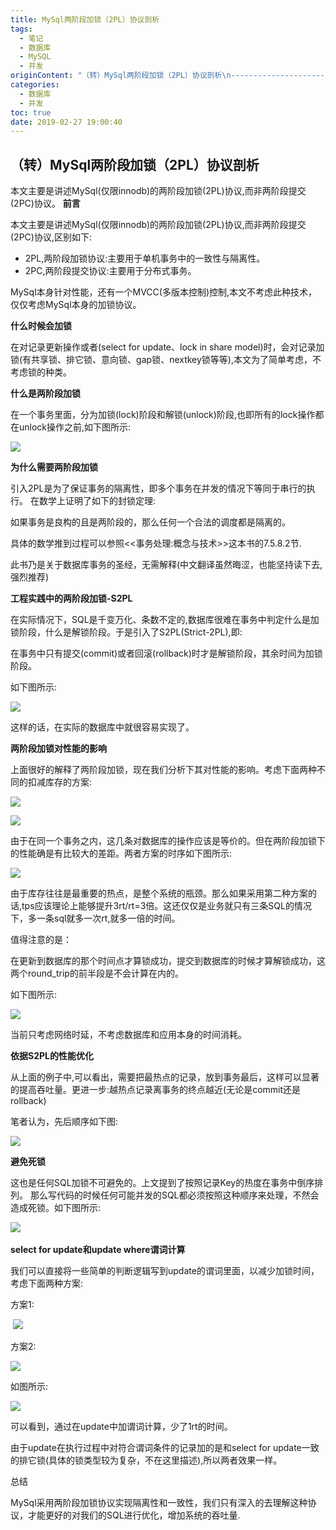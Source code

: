 ```yaml
---
title: MySql两阶段加锁（2PL）协议剖析
tags:
  - 笔记
  - 数据库
  - MySQL
  - 并发
originContent: "（转）MySql两阶段加锁（2PL）协议剖析\n------------------------------\n\n本文主要是讲述MySql(仅限innodb)的两阶段加锁(2PL)协议,而非两阶段提交(2PC)协议。\n**前言**\n\n本文主要是讲述MySql(仅限innodb)的两阶段加锁(2PL)协议,而非两阶段提交(2PC)协议,区别如下:\n\n-   2PL,两阶段加锁协议:主要用于单机事务中的一致性与隔离性。\n-   2PC,两阶段提交协议:主要用于分布式事务。\n\nMySql本身针对性能，还有一个MVCC(多版本控制)控制,本文不考虑此种技术，仅仅考虑MySql本身的加锁协议。\n\n**什么时候会加锁**\n\n在对记录更新操作或者(select for update、lock in share\nmodel)时，会对记录加锁(有共享锁、排它锁、意向锁、gap锁、nextkey锁等等),本文为了简单考虑，不考虑锁的种类。\n\n**什么是两阶段加锁**\n\n在一个事务里面，分为加锁(lock)阶段和解锁(unlock)阶段,也即所有的lock操作都在unlock操作之前,如下图所示:\n\n[![](http://s2.51cto.com/wyfs02/M00/9C/79/wKioL1lwugKB4awcAAAnfbnAG3o214.jpg-wh_651x-s_174240002.jpg)](http://s2.51cto.com/wyfs02/M00/9C/79/wKioL1lwugKB4awcAAAnfbnAG3o214.jpg-wh_651x-s_174240002.jpg)\n\n**为什么需要两阶段加锁**\n\n引入2PL是为了保证事务的隔离性，即多个事务在并发的情况下等同于串行的执行。\n在数学上证明了如下的封锁定理:\n\n如果事务是良构的且是两阶段的，那么任何一个合法的调度都是隔离的。\n\n具体的数学推到过程可以参照&lt;&lt;事务处理:概念与技术&gt;&gt;这本书的7.5.8.2节.\n\n此书乃是关于数据库事务的圣经，无需解释(中文翻译虽然晦涩，也能坚持读下去,强烈推荐)\n\n**工程实践中的两阶段加锁-S2PL**\n\n在实际情况下，SQL是千变万化、条数不定的,数据库很难在事务中判定什么是加锁阶段，什么是解锁阶段。于是引入了S2PL(Strict-2PL),即:\n\n在事务中只有提交(commit)或者回滚(rollback)时才是解锁阶段，其余时间为加锁阶段。\n\n如下图所示:\n\n[![](http://s3.51cto.com/wyfs02/M01/9C/79/wKiom1lwuhaRYo6tAAArQrdDeok245.jpg)](http://s3.51cto.com/wyfs02/M01/9C/79/wKiom1lwuhaRYo6tAAArQrdDeok245.jpg)\n\n这样的话，在实际的数据库中就很容易实现了。\n\n**两阶段加锁对性能的影响**\n\n上面很好的解释了两阶段加锁，现在我们分析下其对性能的影响。考虑下面两种不同的扣减库存的方案:\n\n[![](http://s4.51cto.com/wyfs02/M02/9C/79/wKiom1lwu02RnfVLAAAtrhnPMvM342.jpg)](http://s4.51cto.com/wyfs02/M02/9C/79/wKiom1lwu02RnfVLAAAtrhnPMvM342.jpg)\n\n[![](http://s5.51cto.com/wyfs02/M02/9C/79/wKioL1lwu1zC-atKAAAt2jSMCi0963.jpg)](http://s5.51cto.com/wyfs02/M02/9C/79/wKioL1lwu1zC-atKAAAt2jSMCi0963.jpg)\n\n由于在同一个事务之内，这几条对数据库的操作应该是等价的。但在两阶段加锁下的性能确是有比较大的差距。两者方案的时序如下图所示:\n\n[![](http://s2.51cto.com/wyfs02/M00/9C/79/wKioL1lwujKi95pyAABND8qPNds262.jpg)](http://s2.51cto.com/wyfs02/M00/9C/79/wKioL1lwujKi95pyAABND8qPNds262.jpg)\n\n由于库存往往是最重要的热点，是整个系统的瓶颈。那么如果采用第二种方案的话,tps应该理论上能够提升3rt/rt=3倍。这还仅仅是业务就只有三条SQL的情况下，多一条sql就多一次rt,就多一倍的时间。\n\n值得注意的是：\n\n在更新到数据库的那个时间点才算锁成功，提交到数据库的时候才算解锁成功，这两个round\\_trip的前半段是不会计算在内的。\n\n如下图所示:\n\n[![](http://s5.51cto.com/wyfs02/M01/9C/79/wKioL1lwuj7QYAiwAABPkG0laHY133.jpg)](http://s5.51cto.com/wyfs02/M01/9C/79/wKioL1lwuj7QYAiwAABPkG0laHY133.jpg)\n\n当前只考虑网络时延，不考虑数据库和应用本身的时间消耗。\n\n**依据S2PL的性能优化**\n\n从上面的例子中,可以看出，需要把最热点的记录，放到事务最后，这样可以显著的提高吞吐量。更进一步:越热点记录离事务的终点越近(无论是commit还是rollback)\n\n笔者认为，先后顺序如下图:\n\n[![](http://s4.51cto.com/wyfs02/M02/9C/79/wKiom1lwuk-R4qkXAAA7SDcppns985.png)](http://s4.51cto.com/wyfs02/M02/9C/79/wKiom1lwuk-R4qkXAAA7SDcppns985.png)\n\n**避免死锁**\n\n这也是任何SQL加锁不可避免的。上文提到了按照记录Key的热度在事务中倒序排列。\n那么写代码的时候任何可能并发的SQL都必须按照这种顺序来处理，不然会造成死锁。如下图所示:\n\n[![](http://s1.51cto.com/wyfs02/M00/9C/79/wKiom1lwulyTw2NJAAAyulGqG34861.jpg)](http://s1.51cto.com/wyfs02/M00/9C/79/wKiom1lwulyTw2NJAAAyulGqG34861.jpg)\_\n\n**select for update和update where谓词计算**\n\n我们可以直接将一些简单的判断逻辑写到update的谓词里面，以减少加锁时间，考虑下面两种方案:\n\n方案1:\n\n\_[![](http://s2.51cto.com/wyfs02/M01/9C/79/wKiom1lwurTxzMLTAAByOdzp-VQ938.png)](http://s2.51cto.com/wyfs02/M01/9C/79/wKiom1lwurTxzMLTAAByOdzp-VQ938.png)\n\n方案2:\n\n[![](http://s2.51cto.com/wyfs02/M02/9C/79/wKiom1lwusOTX4_OAAA0ln26OdE506.png)](http://s2.51cto.com/wyfs02/M02/9C/79/wKiom1lwusOTX4_OAAA0ln26OdE506.png)\n\n如图所示:\n\n[![](http://s1.51cto.com/wyfs02/M00/9C/79/wKioL1lwumrhwj4SAABDZNCHCTk850.jpg)](http://s1.51cto.com/wyfs02/M00/9C/79/wKioL1lwumrhwj4SAABDZNCHCTk850.jpg)\n\n可以看到，通过在update中加谓词计算，少了1rt的时间。\n\n由于update在执行过程中对符合谓词条件的记录加的是和select for\nupdate一致的排它锁(具体的锁类型较为复杂，不在这里描述),所以两者效果一样。\n\n总结\n\nMySql采用两阶段加锁协议实现隔离性和一致性，我们只有深入的去理解这种协议，才能更好的对我们的SQL进行优化，增加系统的吞吐量."
categories:
  - 数据库
  - 并发
toc: true
date: 2019-02-27 19:00:40
---
```


（转）MySql两阶段加锁（2PL）协议剖析
------------------------------

本文主要是讲述MySql(仅限innodb)的两阶段加锁(2PL)协议,而非两阶段提交(2PC)协议。
**前言**

本文主要是讲述MySql(仅限innodb)的两阶段加锁(2PL)协议,而非两阶段提交(2PC)协议,区别如下:

-   2PL,两阶段加锁协议:主要用于单机事务中的一致性与隔离性。
-   2PC,两阶段提交协议:主要用于分布式事务。

MySql本身针对性能，还有一个MVCC(多版本控制)控制,本文不考虑此种技术，仅仅考虑MySql本身的加锁协议。
<!-- more -->
**什么时候会加锁**

在对记录更新操作或者(select for update、lock in share
model)时，会对记录加锁(有共享锁、排它锁、意向锁、gap锁、nextkey锁等等),本文为了简单考虑，不考虑锁的种类。

**什么是两阶段加锁**

在一个事务里面，分为加锁(lock)阶段和解锁(unlock)阶段,也即所有的lock操作都在unlock操作之前,如下图所示:

[![](http://s2.51cto.com/wyfs02/M00/9C/79/wKioL1lwugKB4awcAAAnfbnAG3o214.jpg-wh_651x-s_174240002.jpg)](http://s2.51cto.com/wyfs02/M00/9C/79/wKioL1lwugKB4awcAAAnfbnAG3o214.jpg-wh_651x-s_174240002.jpg)

**为什么需要两阶段加锁**

引入2PL是为了保证事务的隔离性，即多个事务在并发的情况下等同于串行的执行。
在数学上证明了如下的封锁定理:

如果事务是良构的且是两阶段的，那么任何一个合法的调度都是隔离的。

具体的数学推到过程可以参照&lt;&lt;事务处理:概念与技术&gt;&gt;这本书的7.5.8.2节.

此书乃是关于数据库事务的圣经，无需解释(中文翻译虽然晦涩，也能坚持读下去,强烈推荐)

**工程实践中的两阶段加锁-S2PL**

在实际情况下，SQL是千变万化、条数不定的,数据库很难在事务中判定什么是加锁阶段，什么是解锁阶段。于是引入了S2PL(Strict-2PL),即:

在事务中只有提交(commit)或者回滚(rollback)时才是解锁阶段，其余时间为加锁阶段。

如下图所示:

[![](http://s3.51cto.com/wyfs02/M01/9C/79/wKiom1lwuhaRYo6tAAArQrdDeok245.jpg)](http://s3.51cto.com/wyfs02/M01/9C/79/wKiom1lwuhaRYo6tAAArQrdDeok245.jpg)

这样的话，在实际的数据库中就很容易实现了。

**两阶段加锁对性能的影响**

上面很好的解释了两阶段加锁，现在我们分析下其对性能的影响。考虑下面两种不同的扣减库存的方案:

[![](http://s4.51cto.com/wyfs02/M02/9C/79/wKiom1lwu02RnfVLAAAtrhnPMvM342.jpg)](http://s4.51cto.com/wyfs02/M02/9C/79/wKiom1lwu02RnfVLAAAtrhnPMvM342.jpg)

[![](http://s5.51cto.com/wyfs02/M02/9C/79/wKioL1lwu1zC-atKAAAt2jSMCi0963.jpg)](http://s5.51cto.com/wyfs02/M02/9C/79/wKioL1lwu1zC-atKAAAt2jSMCi0963.jpg)

由于在同一个事务之内，这几条对数据库的操作应该是等价的。但在两阶段加锁下的性能确是有比较大的差距。两者方案的时序如下图所示:

[![](http://s2.51cto.com/wyfs02/M00/9C/79/wKioL1lwujKi95pyAABND8qPNds262.jpg)](http://s2.51cto.com/wyfs02/M00/9C/79/wKioL1lwujKi95pyAABND8qPNds262.jpg)

由于库存往往是最重要的热点，是整个系统的瓶颈。那么如果采用第二种方案的话,tps应该理论上能够提升3rt/rt=3倍。这还仅仅是业务就只有三条SQL的情况下，多一条sql就多一次rt,就多一倍的时间。

值得注意的是：

在更新到数据库的那个时间点才算锁成功，提交到数据库的时候才算解锁成功，这两个round\_trip的前半段是不会计算在内的。

如下图所示:

[![](http://s5.51cto.com/wyfs02/M01/9C/79/wKioL1lwuj7QYAiwAABPkG0laHY133.jpg)](http://s5.51cto.com/wyfs02/M01/9C/79/wKioL1lwuj7QYAiwAABPkG0laHY133.jpg)

当前只考虑网络时延，不考虑数据库和应用本身的时间消耗。

**依据S2PL的性能优化**

从上面的例子中,可以看出，需要把最热点的记录，放到事务最后，这样可以显著的提高吞吐量。更进一步:越热点记录离事务的终点越近(无论是commit还是rollback)

笔者认为，先后顺序如下图:

[![](http://s4.51cto.com/wyfs02/M02/9C/79/wKiom1lwuk-R4qkXAAA7SDcppns985.png)](http://s4.51cto.com/wyfs02/M02/9C/79/wKiom1lwuk-R4qkXAAA7SDcppns985.png)

**避免死锁**

这也是任何SQL加锁不可避免的。上文提到了按照记录Key的热度在事务中倒序排列。
那么写代码的时候任何可能并发的SQL都必须按照这种顺序来处理，不然会造成死锁。如下图所示:

[![](http://s1.51cto.com/wyfs02/M00/9C/79/wKiom1lwulyTw2NJAAAyulGqG34861.jpg)](http://s1.51cto.com/wyfs02/M00/9C/79/wKiom1lwulyTw2NJAAAyulGqG34861.jpg) 

**select for update和update where谓词计算**

我们可以直接将一些简单的判断逻辑写到update的谓词里面，以减少加锁时间，考虑下面两种方案:

方案1:

 [![](http://s2.51cto.com/wyfs02/M01/9C/79/wKiom1lwurTxzMLTAAByOdzp-VQ938.png)](http://s2.51cto.com/wyfs02/M01/9C/79/wKiom1lwurTxzMLTAAByOdzp-VQ938.png)

方案2:

[![](http://s2.51cto.com/wyfs02/M02/9C/79/wKiom1lwusOTX4_OAAA0ln26OdE506.png)](http://s2.51cto.com/wyfs02/M02/9C/79/wKiom1lwusOTX4_OAAA0ln26OdE506.png)

如图所示:

[![](http://s1.51cto.com/wyfs02/M00/9C/79/wKioL1lwumrhwj4SAABDZNCHCTk850.jpg)](http://s1.51cto.com/wyfs02/M00/9C/79/wKioL1lwumrhwj4SAABDZNCHCTk850.jpg)

可以看到，通过在update中加谓词计算，少了1rt的时间。

由于update在执行过程中对符合谓词条件的记录加的是和select for
update一致的排它锁(具体的锁类型较为复杂，不在这里描述),所以两者效果一样。

总结

MySql采用两阶段加锁协议实现隔离性和一致性，我们只有深入的去理解这种协议，才能更好的对我们的SQL进行优化，增加系统的吞吐量.